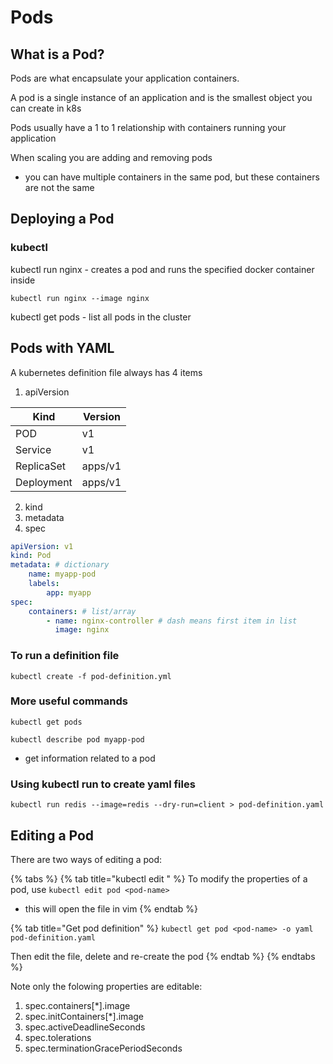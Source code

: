 # Pods

## What is a Pod?

Pods are what encapsulate your application containers.

A pod is a single instance of an application and is the smallest object you can create in k8s

Pods usually have a 1 to 1 relationship with containers running your application

When scaling you are adding and removing pods

* you can have multiple containers in the same pod, but these containers are not the same

## Deploying a Pod

### kubectl

kubectl run nginx - creates a pod and runs the specified docker container inside

```
kubectl run nginx --image nginx
```

kubectl get pods - list all pods in the cluster

## Pods with YAML

A kubernetes definition file always has 4 items

1. apiVersion

| Kind       | Version |
| ---------- | ------- |
| POD        | v1      |
| Service    | v1      |
| ReplicaSet | apps/v1 |
| Deployment | apps/v1 |

2. kind
3. metadata
4. spec

```yaml
apiVersion: v1
kind: Pod
metadata: # dictionary
    name: myapp-pod
    labels:
        app: myapp
spec:
    containers: # list/array
        - name: nginx-controller # dash means first item in list
          image: nginx
```

### To run a definition file

`kubectl create -f pod-definition.yml`

### More useful commands

`kubectl get pods`

`kubectl describe pod myapp-pod`

* get information related to a pod

### Using kubectl run to create yaml files

```
kubectl run redis --image=redis --dry-run=client > pod-definition.yaml
```

## Editing a Pod

There are two ways of editing a pod:

{% tabs %}
{% tab title="kubectl edit " %}
To modify the properties of a pod, use `kubectl edit pod <pod-name>`

* this will open the file in vim
{% endtab %}

{% tab title="Get pod definition" %}
`kubectl get pod <pod-name> -o yaml pod-definition.yaml`

Then edit the file, delete and re-create the pod
{% endtab %}
{% endtabs %}

Note only the folowing properties are editable:

1. spec.containers\[\*].image
2. spec.initContainers\[\*].image
3. spec.activeDeadlineSeconds
4. spec.tolerations
5. spec.terminationGracePeriodSeconds

